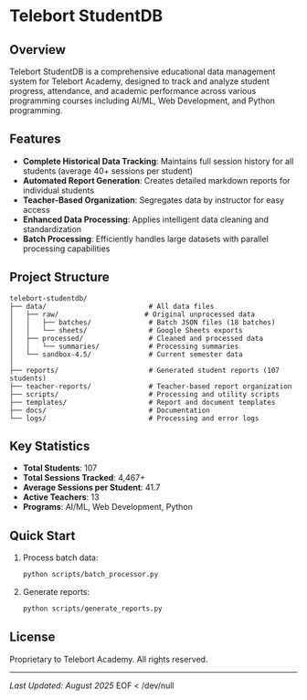 # Telebort StudentDB

## Overview

Telebort StudentDB is a comprehensive educational data management system for Telebort Academy, designed to track and analyze student progress, attendance, and academic performance across various programming courses including AI/ML, Web Development, and Python programming.

## Features

- **Complete Historical Data Tracking**: Maintains full session history for all students (average 40+ sessions per student)
- **Automated Report Generation**: Creates detailed markdown reports for individual students
- **Teacher-Based Organization**: Segregates data by instructor for easy access
- **Enhanced Data Processing**: Applies intelligent data cleaning and standardization
- **Batch Processing**: Efficiently handles large datasets with parallel processing capabilities

## Project Structure

```
telebort-studentdb/
├── data/                         # All data files
│   ├── raw/                     # Original unprocessed data
│   │   ├── batches/              # Batch JSON files (18 batches)
│   │   └── sheets/               # Google Sheets exports
│   ├── processed/                # Cleaned and processed data
│   │   └── summaries/            # Processing summaries
│   └── sandbox-4.5/              # Current semester data
│
├── reports/                      # Generated student reports (107 students)
├── teacher-reports/              # Teacher-based report organization
├── scripts/                      # Processing and utility scripts
├── templates/                    # Report and document templates
├── docs/                         # Documentation
└── logs/                         # Processing and error logs
```

## Key Statistics

- **Total Students**: 107
- **Total Sessions Tracked**: 4,467+
- **Average Sessions per Student**: 41.7
- **Active Teachers**: 13
- **Programs**: AI/ML, Web Development, Python

## Quick Start

1. Process batch data:
   ```bash
   python scripts/batch_processor.py
   ```

2. Generate reports:
   ```bash
   python scripts/generate_reports.py
   ```

## License

Proprietary to Telebort Academy. All rights reserved.

---
*Last Updated: August 2025*
EOF < /dev/null